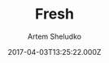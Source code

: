 ---
title: Fresh
github: https://github.com/artemsheludko/fresh
demo: https://artemsheludko.com/fresh/
author: Artem Sheludko
ssg:
  - Jekyll
cms:
  - No Cms
date: 2017-04-03T13:25:22.000Z
github_branch: master
description: Fresh is a free blog template for Jekyll
stale: true
---